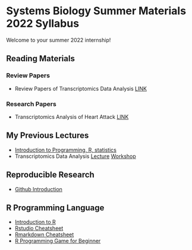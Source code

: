 # Systems Biology Summer Materials 2022 Syllabus

Welcome to your summer 2022 internship!

## Reading Materials
### Review Papers
* Review Papers of Transcriptomics Data Analysis [LINK](https://github.com/muharif/summer2022/blob/main/ReadingMaterials/Computational%20methods%20for%20transcriptome.pdf)

### Research Papers
* Transcriptomics Analysis of Heart Attack [LINK](https://github.com/muharif/summer2022/blob/main/ReadingMaterials/Integrative%20transcriptomic%20analysis%20of%20tissue-specific%20metabolic%20crosstalk%20after%20myocardial%20infarction.pdf)


## My Previous Lectures
* [Introduction to Programming, R, statistics](https://kcl2021.sysmedicine.com/)
* Transcriptomics Data Analysis [Lecture](https://raw.githubusercontent.com/sysmedicine/phd2020/master/transcriptomics/slides/transcriptomics_phd2020.pptx) [Workshop](https://github.com/sysmedicine/phd2020/tree/master/transcriptomics)


## Reproducible Research
* [Github Introduction](https://lab.github.com/githubtraining/introduction-to-github)


## R Programming Language
* [Introduction to R](https://cran.r-project.org/doc/manuals/r-release/R-intro.pdf)
* [Rstudio Cheatsheet](https://raw.githubusercontent.com/rstudio/cheatsheets/main/rstudio-ide.pdf)
* [Rmarkdown Cheatsheet](https://github.com/rstudio/cheatsheets/blob/main/rmarkdown-2.0.pdf)
* [R Programming Game for Beginner](https://betabit.wiki/en/)